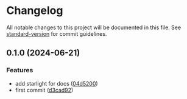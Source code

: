 # Changelog

All notable changes to this project will be documented in this file. See [standard-version](https://github.com/conventional-changelog/standard-version) for commit guidelines.

## 0.1.0 (2024-06-21)


### Features

* add starlight for docs ([04d5200](https://github.com/Orva-Studio/lite-query/commit/04d5200ffe9d23ae59aa83af975104949eee7ff7))
* first commit ([d3cad92](https://github.com/Orva-Studio/lite-query/commit/d3cad920eb3ee49f58b6ce62e279b67f2700f63e))
